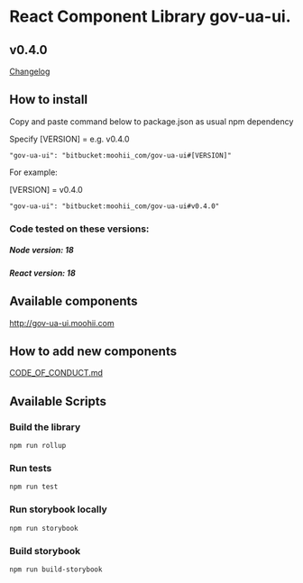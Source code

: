 # React Component Library gov-ua-ui. 

## v0.4.0
[Changelog](Changelog.md)

## How to install

Copy and paste command below to package.json as usual npm dependency

Specify [VERSION] = e.g. v0.4.0
```
"gov-ua-ui": "bitbucket:moohii_com/gov-ua-ui#[VERSION]"
```

For example:

[VERSION] = v0.4.0

```
"gov-ua-ui": "bitbucket:moohii_com/gov-ua-ui#v0.4.0"
```

### Code tested on these versions:

##### Node version: 18

##### React version: 18 

## Available components

http://gov-ua-ui.moohii.com

## How to add new components

[CODE_OF_CONDUCT.md](CODE_OF_CONDUCT.md)

## Available Scripts

### Build the library

```
npm run rollup
```

### Run tests

```
npm run test
```

### Run storybook locally

```
npm run storybook
```

### Build storybook

```
npm run build-storybook
```
